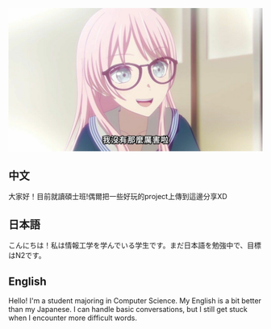 ![我沒有那麼厲害啦](https://raw.githubusercontent.com/doudou030/doudou030/refs/heads/main/%E6%88%91%E6%B2%92%E6%9C%89%E9%82%A3%E9%BA%BC%E5%8E%B2%E5%AE%B3%E5%95%A6.JPG)

## 中文
大家好！目前就讀碩士班!偶爾把一些好玩的project上傳到這邊分享XD

## 日本語
こんにちは！私は情報工学を学んでいる学生です。まだ日本語を勉強中で、目標はN2です。

## English
Hello! I'm a student majoring in Computer Science. My English is a bit better than my Japanese. I can handle basic conversations, but I still get stuck when I encounter more difficult words.
